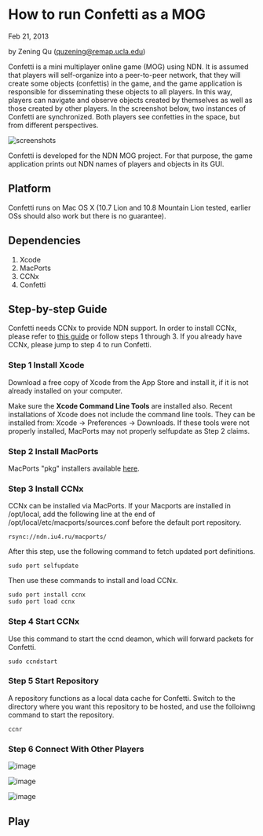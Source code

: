 # How to run Confetti as a MOG

Feb 21, 2013

by Zening Qu (quzening@remap.ucla.edu)

Confetti is a mini multiplayer online game (MOG) using NDN. It is assumed that players will self-organize into a peer-to-peer network, that they will create some objects (confettis) in the game, and the game application is responsible for disseminating these objects to all players. In this way, players can navigate and observe objects created by themselves as well as those created by other players. In the screenshot below, two instances of Confetti are synchronized. Both players see confetties in the space, but from different perspectives.

![screenshots](http://quzening.com/wp-content/uploads/confetti%E5%89%AF%E6%9C%AC.png)

Confetti is developed for the NDN MOG project. For that purpose, the game application prints out NDN names of players and objects in its GUI.

## Platform

Confetti runs on Mac OS X (10.7 Lion and 10.8 Mountain Lion tested, earlier OSs should also work but there is no guarantee).

## Dependencies

1. Xcode
2. MacPorts
3. CCNx
4. Confetti

## Step-by-step Guide

Confetti needs CCNx to provide NDN support. In order to install CCNx, please refer to [this guide](http://irl.cs.ucla.edu/autoconf/client.html) or follow steps 1 through 3. If you already have CCNx, please jump to step 4 to run Confetti.

### Step 1 Install Xcode

Download a free copy of Xcode from the App Store and install it, if it is not already installed on your computer.

Make sure the **Xcode Command Line Tools** are installed also. Recent installations of Xcode does not include the command line tools. They can be installed from: Xcode -> Preferences -> Downloads. If these tools were not properly installed, MacPorts may not properly selfupdate as Step 2 claims.

### Step 2 Install MacPorts

MacPorts "pkg" installers available [here](http://www.macports.org/install.php). 


### Step 3 Install CCNx

CCNx can be installed via MacPorts. If your Macports are installed in /opt/local, add the following line at the end of /opt/local/etc/macports/sources.conf before the default port repository.

	rsync://ndn.iu4.ru/macports/

After this step, use the following command to fetch updated port definitions.

	sudo port selfupdate

Then use these commands to install and load CCNx.
	
	sudo port install ccnx
	sudo port load ccnx

### Step 4 Start CCNx

Use this command to start the ccnd deamon, which will forward packets for Confetti.

	sudo ccndstart
	
### Step 5 Start Repository

A repository functions as a local data cache for Confetti. Switch to the directory where you want this repository to be hosted, and use the folloiwng command to start the repository.

	ccnr

### Step 6 Connect With Other Players

![image](https://www.evernote.com/shard/s287/sh/2ba3c787-3588-4a11-ac4c-3990d6c80fa4/2240fedc6706dd483d6adb5c30667f52/res/37346e19-73b7-4f6b-ab79-2031cb65be40/IMG_0498.jpg?resizeSmall&width=832)

![image](https://www.evernote.com/shard/s287/sh/2ba3c787-3588-4a11-ac4c-3990d6c80fa4/2240fedc6706dd483d6adb5c30667f52/res/2c925224-974f-4380-9cdc-b20db6066e79/IMG_0499.jpg?resizeSmall&width=832)

![image](https://www.evernote.com/shard/s287/sh/2ba3c787-3588-4a11-ac4c-3990d6c80fa4/2240fedc6706dd483d6adb5c30667f52/res/0f05f053-450b-44cc-9986-0c3490e0a8ab/IMG_0500.jpg?resizeSmall&width=832)


## Play

